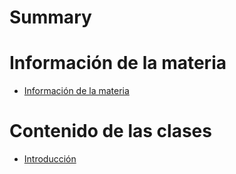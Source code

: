 # Summary

# Información de la materia 
- [Información de la materia](./info_materia.md)

# Contenido de las clases 
- [Introducción](./introduccion.md)
